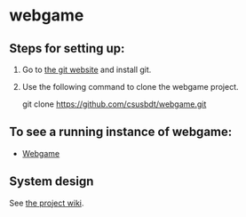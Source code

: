 # webgame

## Steps for setting up:

1. Go to [the git website](http://git-scm.com/) and install git.

2. Use the following command to clone the webgame project.

    git clone https://github.com/csusbdt/webgame.git

## To see a running instance of webgame:

- [Webgame](http://csusbdt594.appspot.com/webgame/)

## System design

See [the project wiki](https://github.com/csusbdt/webgame/wiki).


